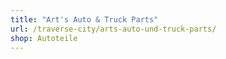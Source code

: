 ```yaml
---
title: "Art's Auto & Truck Parts"
url: /traverse-city/arts-auto-und-truck-parts/
shop: Autoteile
---
```

